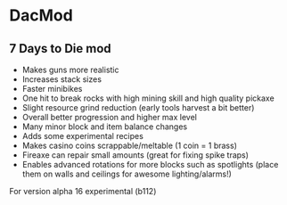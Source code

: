 # DacMod
## 7 Days to Die mod  
  
* Makes guns more realistic  
* Increases stack sizes  
* Faster minibikes  
* One hit to break rocks with high mining skill and high quality pickaxe  
* Slight resource grind reduction (early tools harvest a bit better)  
* Overall better progression and higher max level  
* Many minor block and item balance changes  
* Adds some experimental recipes  
* Makes casino coins scrappable/meltable (1 coin = 1 brass)  
* Fireaxe can repair small amounts (great for fixing spike traps)  
* Enables advanced rotations for more blocks such as spotlights (place them on walls and ceilings for awesome lighting/alarms!)  
  
For version alpha 16 experimental (b112)  
  
